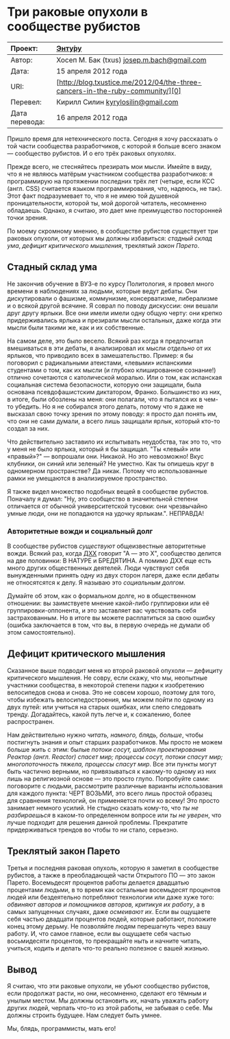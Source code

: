 Три раковые опухоли в сообществе рубистов
=========================================

| Проект:        | [Энту́ру](https://www.github.com/kyrylo/entooru/)
|:---------------|:-----------------------------------------------------------------------------
| Автор:         | Хосеп М. Бак (txus) <josep.m.bach@gmail.com>
| Дата:          | 15 апреля 2012 года
| URI:           | [http://blog.txustice.me/2012/04/the-three-cancers-in-the-ruby-community/][0]
| Перевел:       | Кирилл Силин <kyrylosilin@gmail.com>
| Дата перевода: | 16 апреля 2012 года


Пришло время для нетехнического поста. Сегодня я хочу рассказать о той части
сообщества разработчиков, с которой я больше всего знаком — сообщество рубистов.
И о его трёх раковых опухолях.

Прежде всего, не стесняйтесь презирать мои мысли. Имейте в виду, что я не
являюсь матёрым участником сообщества разработчиков: я программирую на
протяжении последних трёх лет (четыре, если КСС (англ. CSS) считается языком
программирования, что, надеюсь, не так). Этот факт подразумевает то, что я не
имею той душевной проницательности, которой ты, мой дорогой читатель,
несомненно обладаешь. Однако, я считаю, это дает мне преимущество посторонней
точки зрения.

По моему скромному мнению, в сообществе рубистов существует три раковых опухоли,
от которых мы должны избавиться: _стадный склад ума_, _дефицит критического
мышления_, треклятый _закон Парето_.

Стадный склад ума
-----------------

Не закончив обучение в ВУЗ-е по курсу Политология, я провел много времени в
наблюдениях за людьми, которые ведут дебаты. Они дискутировали о фашизме,
коммунизме, консерватизме, либерализме и о всякой другой всячинe. Я соврал по
поводу дискуссии: они вешали друг другу ярлыки. Все они имели имели одну общую
черту: они крепко придерживались ярлыка и презирали мысли остальных, даже когда
эти мысли были такими же, как и их собственные.

На самом деле, это было весело. Всякий раз когда я предпочитал вмешиваться в эти
дебаты, я анализировал их мысли _отдельно_ от их ярлыков, что приводило всех в
замешательство. Пример: я бы поговорил с радикальными атеистами, «левыми»
испанскими студентами о том, как их мысли (и глубоко клишированное сознание!)
отлично сочетаются с католической моралью. Или о том, как испанская социальная
система безопасности, которую они защищали, была основана псевдофашистским
диктатором, Франко. Большинство из них, в итоге, были обозлены на меня: они
полагали, что я пытался их в чем-то убедить. Но я не собирался этого делать,
потому что я даже не выcказал свою точку зрения по этому поводу: я просто дал
понять им, что они не сами думали, а всего лишь защищали ярлык, который кто-то
создал за них.

Что действительно заставило их испытывать неудобcтва, так это то, что у меня не
было ярлыка, который я бы защищал. "Ты «левый» или «правый»?" — вопрошали они.
Никакой. Но это невозможно! Вкус клубники, он синий или зеленый? Не уместно. Как
ты опишешь круг в одномерном пространстве? Да никак. Потому что использованные
рамки не умещаются в анализируемое пространство.

Я также видел множество подобных вещей в сообществе рубистов. Поначалу я думал:
"Ну, это сообщество в значительной степени отличается от обычной университетской
тусовки: они чрезвычайно умные люди, они не попадаются на удочку ярлыкам.".
НЕПРАВДА!

### Авторитетные вожди и социальный долг

В сообществе рубистов _существуют_ общеизвестные авторитетные вожди. Всякий раз,
когда [ДХХ][1] говорит "А — это Х", сообщество делится на две половинки: В НАТУРЕ и
БРЕДЯТИНА. А помимо ДХХ еще есть много других общественных деятелей. Люди
чувствуют себя вынужденными принять одну из двух сторон лагеря, даже если дебаты
не относятсятся к делу. Я называю это _социальным долгом_.

Думайте об этом, как о формальном долге, но в общественном отношении: вы
заимствуете мнение какой-либо группировки или её группировки-оппонента, и это
заставляет вас чувствовать себя застрахованным. Но в итоге вы можете
расплатиться за свою ошибку (ошибка заключается в том, что вы, в первую очередь
не думали об этом самостоятельно).

Дефицит критического мышления
-----------------------------

Сказанное выше подводит меня ко второй раковой опухоли — дефициту критического
мышления. Не совру, если скажу, что мы, неопытные участники сообщества,
в некоторой степени падки к изобретению велосипедов снова и снова. Это не совсем
хорошо, поэтому для того, чтобы избежать велосипедостроения, мы можем пойти по
одному из двух путей: или учиться на старых ошибках, или слепо следовать тренду.
Догадайтесь, какой путь легче и, к сожалению, более распространен.

Нам действительно нужно _читать, намного, блядь, больше_, чтобы постигнуть знания
и опыт старших разработчиков. Мы просто не можем больше жить с этим: былые
_потоки сосут, шаблон проектирования Реактор (англ. Reactor) спасет мир;
процессы сосут, потоки спасут мир; многопоточность тяжела, процессы спасут
мир_. Все эти пункты могут быть частично верными, но привязываться к какому-то
одному из них лишь на религиозной основе — это просто глупо. Попробуйте сами:
поговорите с людьми, рассмотрите различные варианты использования для каждого
пункта: ЧЕРТ ВОЗЬМИ, это всего лишь простой образец для сравнения технологий, он
применяется почти ко всему! Это просто занимает немного усилий. Не стыдно
сказать кому-то, что _ты не разбираешься_ в каком-то определенном вопросе или _ты
не уверен_, что лучше подходит для решения данной проблемы. Прекратите
придерживаться трендов во чтобы то ни стало, серьезно.

Треклятый закон Парето
----------------------

Третья и последняя раковая опухоль, которую я заметил в сообществе рубистов, а
также в преобладающей части Открытого ПО — это закон Парето. Восемьдесят
процентов работы делается двадцатью процентами людьми, в то время как остальные
восемьдесят процентов людей или бездеятельно потребляют технологии или даже
хуже того: _обвиняют авторов и помощников авторов, критикуя их работу_, а в самых
запущенных случаях, даже _осмеивают их_. Если вы ощущаете себя частью двадцати
процентов людей, которые работают, положите конец этому дерьму. Не позволяйте
людям перешагнуть через вашу работу. И, что самое главное, если вы ощущаете
себя частью восьмидесяти процентов, то прекращайте ныть и начните читать,
учиться, кодить и делать что-то реально полезное с вашей жизнью.

Вывод
-----

Я считаю, что эти раковые опухоли, не убьют сообщество рубистов, если продолжат
расти, но они, несомненно, сделают его тёмным и унылым местом. Мы должны
остановить их, начать уважать работу других людей, черпать что-то из этой
работы, не забывая о себе. Мы должны строить будущее. Нам следует быть умнее.

Мы, блядь, программисты, мать его!

[0]: http://blog.txustice.me/2012/04/the-three-cancers-in-the-ruby-community/
[1]: https://twitter.com/dhh/
